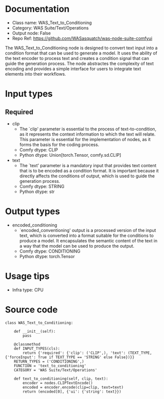 # Documentation
- Class name: WAS_Text_to_Conditioning
- Category: WAS Suite/Text/Operations
- Output node: False
- Repo Ref: https://github.com/WASasquatch/was-node-suite-comfyui

The WAS_Text_to_Conditioning node is designed to convert text input into a condition format that can be used to generate a model. It uses the ability of the text encoder to process text and creates a condition signal that can guide the generation process. The node abstractes the complexity of text encoding and provides a simple interface for users to integrate text elements into their workflows.

# Input types
## Required
- clip
    - The `clip' parameter is essential to the process of text-to-condition, as it represents the context information to which the text will relate. This parameter is essential for the implementation of nodes, as it forms the basis for the coding process.
    - Comfy dtype: CLIP
    - Python dtype: Union[torch.Tensor, comfy.sd.CLIP]
- text
    - The `text' parameter is a mandatory input that provides text content that is to be encoded as a condition format. It is important because it directly affects the conditions of output, which is used to guide the generation process.
    - Comfy dtype: STRING
    - Python dtype: str

# Output types
- encoded_conditioning
    - `encoded_conventioning' output is a processed version of the input text, which is converted into a format suitable for the conditions to produce a model. It encapsulates the semantic content of the text in a way that the model can be used to produce the output.
    - Comfy dtype: CONDITIONING
    - Python dtype: torch.Tensor

# Usage tips
- Infra type: CPU

# Source code
```
class WAS_Text_to_Conditioning:

    def __init__(self):
        pass

    @classmethod
    def INPUT_TYPES(cls):
        return {'required': {'clip': ('CLIP',), 'text': (TEXT_TYPE, {'forceInput': True if TEXT_TYPE == 'STRING' else False})}}
    RETURN_TYPES = ('CONDITIONING',)
    FUNCTION = 'text_to_conditioning'
    CATEGORY = 'WAS Suite/Text/Operations'

    def text_to_conditioning(self, clip, text):
        encoder = nodes.CLIPTextEncode()
        encoded = encoder.encode(clip=clip, text=text)
        return (encoded[0], {'ui': {'string': text}})
```